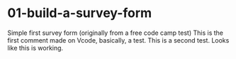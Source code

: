 # 01-build-a-survey-form
Simple first survey form (originally from a free code camp test)
This is the first comment made on Vcode, basically, a test.
This is a second test. Looks like this is working.